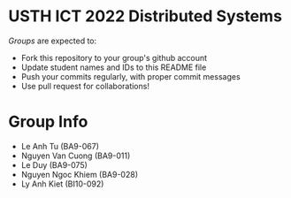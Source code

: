 USTH ICT 2022 Distributed Systems
=====================================

*Groups* are expected to:

* Fork this repository to your group's github account
* Update student names and IDs to this README file
* Push your commits regularly, with proper commit messages
* Use pull request for collaborations!

Group Info
=======================

* Le Anh Tu (BA9-067)
* Nguyen Van Cuong (BA9-011)
* Le Duy (BA9-075)
* Nguyen Ngoc Khiem (BA9-028)
* Ly Anh Kiet (BI10-092)

